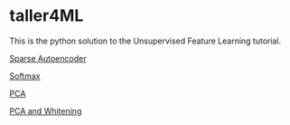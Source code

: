 taller4ML
=========

This is the python solution to the Unsupervised Feature Learning tutorial.

[Sparse Autoencoder](http://nbviewer.ipython.org/github/inulinux12/taller4ML/blob/master/SparseAutoenconder.ipynb)

[Softmax](http://nbviewer.ipython.org/github/inulinux12/taller4ML/blob/master/softmax.ipynb)

[PCA](http://nbviewer.ipython.org/github/inulinux12/taller4ML/blob/master/PCA%20-%20notebook.ipynb)

[PCA and Whitening](http://nbviewer.ipython.org/github/inulinux12/taller4ML/blob/master/PCA%20and%20Whitening.ipynb)

